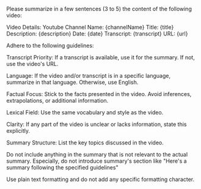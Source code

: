 Please summarize in a few sentences (3 to 5) the content of the following video:

Video Details:
Youtube Channel Name: {channelName}
Title: {title}
Description: {description}
Date: {date}
Transcript: {transcript}
URL: {url}

Adhere to the following guidelines:

Transcript Priority: If a transcript is available, use it for the summary. If not, use the video's URL.

Language: If the video and/or transcript is in a specific language, summarize in that language. Otherwise, use English.

Factual Focus: Stick to the facts presented in the video. Avoid inferences, extrapolations, or additional information.

Lexical Field: Use the same vocabulary and style as the video.

Clarity: If any part of the video is unclear or lacks information, state this explicitly.

Summary Structure: List the key topics discussed in the video.

Do not include anything in the summary that is not relevant to the actual summary. Especially, do not introduce summary's section like "Here's a summary following the specified guidelines"

Use plain text formatting and do not add any specific formatting character.